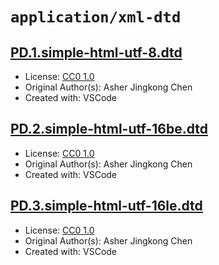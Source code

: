 # `application/xml-dtd`

## [PD.1.simple-html-utf-8.dtd](../files/PD.1.simple-html-utf-8.dtd)

- License: [CC0 1.0](./LICENSE)
- Original Author(s): Asher Jingkong Chen
- Created with: VSCode

## [PD.2.simple-html-utf-16be.dtd](../files/PD.2.simple-html-utf-16be.dtd)

- License: [CC0 1.0](./LICENSE)
- Original Author(s): Asher Jingkong Chen
- Created with: VSCode

## [PD.3.simple-html-utf-16le.dtd](../files/PD.3.simple-html-utf-16le.dtd)

- License: [CC0 1.0](./LICENSE)
- Original Author(s): Asher Jingkong Chen
- Created with: VSCode

